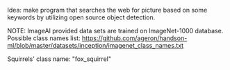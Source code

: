 
Idea: make program that searches the web for picture based on some keywords
by utilizing open source object detection.

NOTE:
ImageAI provided data sets are trained on ImageNet-1000 database.
Possible class names list: https://github.com/ageron/handson-ml/blob/master/datasets/inception/imagenet_class_names.txt

Squirrels' class name: "fox_squirrel"
